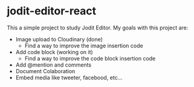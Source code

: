 # jodit-editor-react
This a simple project to study Jodit Editor.
My goals with this project are:
   - Image upload to Cloudinary (done)
      - Find a way to improve the image insertion code
   - Add code block (working on it)
      - Find a way to improve the code block insertion code
   - Add @mention and comments
   - Document Colaboration
   - Embed media like tweeter, facebood, etc...
